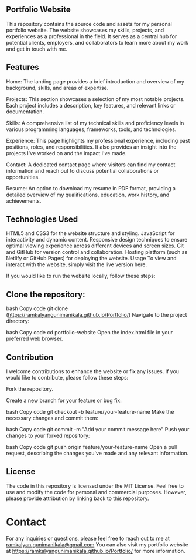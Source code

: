 ## Portfolio Website
This repository contains the source code and assets for my personal portfolio website. The website showcases my skills, projects, and experiences as a professional in the field. It serves as a central hub for potential clients, employers, and collaborators to learn more about my work and get in touch with me.

## Features
Home: The landing page provides a brief introduction and overview of my background, skills, and areas of expertise.

Projects: This section showcases a selection of my most notable projects. Each project includes a description, key features, and relevant links or documentation.

Skills: A comprehensive list of my technical skills and proficiency levels in various programming languages, frameworks, tools, and technologies.

Experience: This page highlights my professional experience, including past positions, roles, and responsibilities. It also provides an insight into the projects I've worked on and the impact I've made.

Contact: A dedicated contact page where visitors can find my contact information and reach out to discuss potential collaborations or opportunities.

Resume: An option to download my resume in PDF format, providing a detailed overview of my qualifications, education, work history, and achievements.

## Technologies Used
HTML5 and CSS3 for the website structure and styling.
JavaScript for interactivity and dynamic content.
Responsive design techniques to ensure optimal viewing experience across different devices and screen sizes.
Git and GitHub for version control and collaboration.
Hosting platform (such as Netlify or GitHub Pages) for deploying the website.
Usage
To view and interact with the website, simply visit the live version here.

If you would like to run the website locally, follow these steps:

## Clone the repository:

bash
Copy code
git clone (https://ramkalyangunimanikala.github.io/Portfolio/)
Navigate to the project directory:

bash
Copy code
cd portfolio-website
Open the index.html file in your preferred web browser.

## Contribution
I welcome contributions to enhance the website or fix any issues. If you would like to contribute, please follow these steps:

Fork the repository.

Create a new branch for your feature or bug fix:

bash
Copy code
git checkout -b feature/your-feature-name
Make the necessary changes and commit them:

bash
Copy code
git commit -m "Add your commit message here"
Push your changes to your forked repository:

bash
Copy code
git push origin feature/your-feature-name
Open a pull request, describing the changes you've made and any relevant information.

## License
The code in this repository is licensed under the MIT License. Feel free to use and modify the code for personal and commercial purposes. However, please provide attribution by linking back to this repository.

# Contact
For any inquiries or questions, please feel free to reach out to me at ramkalyan.gunimanikala@gmail.com You can also visit my portfolio website at https://ramkalyangunimanikala.github.io/Portfolio/ for more information.




